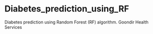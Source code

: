 # Diabetes_prediction_using_RF
Diabetes prediction using Random Forest (RF) algorithm.
Goondir Health Services

